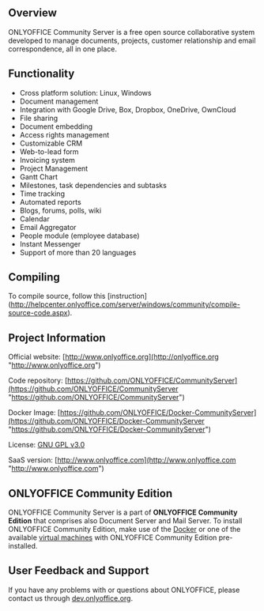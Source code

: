 ## Overview

ONLYOFFICE Community Server is a free open source collaborative system developed to manage documents, projects, customer relationship and email correspondence, all in one place.

## Functionality

* Cross platform solution: Linux, Windows
* Document management
* Integration with Google Drive, Box, Dropbox, OneDrive, OwnCloud
* File sharing
* Document embedding
* Access rights management
* Customizable CRM
* Web-to-lead form
* Invoicing system
* Project Management
* Gantt Chart
* Milestones, task dependencies and subtasks
* Time tracking
* Automated reports
* Blogs, forums, polls, wiki
* Calendar
* Email Aggregator
* People module (employee database)
* Instant Messenger
* Support of more than 20 languages

## Compiling

To compile source, follow this [instruction] (http://helpcenter.onlyoffice.com/server/windows/community/compile-source-code.aspx).

## Project Information

Official website: [http://www.onlyoffice.org](http://onlyoffice.org "http://www.onlyoffice.org")

Code repository: [https://github.com/ONLYOFFICE/CommunityServer](https://github.com/ONLYOFFICE/CommunityServer "https://github.com/ONLYOFFICE/CommunityServer")

Docker Image: [https://github.com/ONLYOFFICE/Docker-CommunityServer](https://github.com/ONLYOFFICE/Docker-CommunityServer "https://github.com/ONLYOFFICE/Docker-CommunityServer")

License: [GNU GPL v3.0](https://www.gnu.org/copyleft/gpl.html "GNU GPL v3.0")

SaaS version: [http://www.onlyoffice.com](http://www.onlyoffice.com "http://www.onlyoffice.com")

## ONLYOFFICE Community Edition

ONLYOFFICE Community Server is a part of **ONLYOFFICE Community Edition** that comprises also Document Server and Mail Server. To install ONLYOFFICE Community Edition, make use of the [Docker](https://github.com/ONLYOFFICE/Docker-CommunityServer#installing-onlyoffice-community-server-integrated-with-document-and-mail-servers "https://github.com/ONLYOFFICE/Docker-CommunityServer#installing-onlyoffice-community-server-integrated-with-document-and-mail-servers") or one of the available [virtual machines](http://www.onlyoffice.com/download.aspx "http://www.onlyoffice.com/download.aspx") with ONLYOFFICE Community Edition pre-installed.

## User Feedback and Support

If you have any problems with or questions about ONLYOFFICE, please contact us through [dev.onlyoffice.org][1].

  [1]: http://dev.onlyoffice.org
